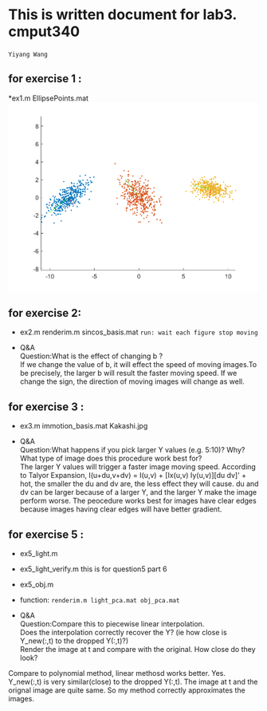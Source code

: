 # This is written document for lab3. cmput340

`Yiyang Wang`

## for exercise 1 :
*ex1.m    EllipsePoints.mat
![ex1](ex1.png)


## for exercise 2:
* ex2.m
   renderim.m
   sincos_basis.mat
`run: wait each figure stop moving`

* Q&A </br>
Question:What is the effect of changing b ? </br>
If we change the value of b, it will effect the speed of moving images.To be precisely, the larger b will result the faster moving speed.
If we change the sign, the direction of moving images will change as well. 


## for exercise 3 :
* ex3.m
    immotion_basis.mat
    Kakashi.jpg

* Q&A</br>
Question:What happens if you pick larger Y values (e.g. 5:10)? Why? What type of image does this procedure work best for?</br>
The larger Y values will trigger a faster image moving speed.
According to Talyor Expansion, I(u+du,v+dv) = I(u,v) + [Ix(u,v) Iy(u,v)][du dv]' + hot, the smaller the du and dv are, the less effect they will cause. 
du and dv can be larger because of a larger Y, and the larger Y make the image perform worse.
The peocedure works best for images have clear edges because images having clear edges will have better gradient.


## for exercise 5 :
* ex5_light.m
* ex5_light_verify.m    this is for question5 part 6
* ex5_obj.m
* function: `renderim.m
light_pca.mat
obj_pca.mat`

* Q&A</br>
Question:Compare this to piecewise linear interpolation.</br>
Does the interpolation correctly recover the Y? (ie how close is Y_new(:,t) to the dropped Y(:,t)?) </br>
Render the image at t and compare with the original. How close do they look?</br>

Compare to polynomial method, linear methosd works better.
Yes. Y_new(:,t) is very similar(close) to the dropped Y(:,t).
The image at t and the orignal image are quite same. So my method correctly approximates the images.   
